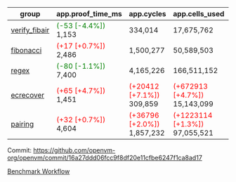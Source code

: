 | group | app.proof_time_ms | app.cycles | app.cells_used | leaf.proof_time_ms | leaf.cycles | leaf.cells_used |
| -- | -- | -- | -- | -- | -- | -- |
| [verify_fibair](https://github.com/openvm-org/openvm/blob/benchmark-results/benchmarks-pr/1635/verify_fibair-16a27ddd06fcc9f8df20e11cfbe6247f1ca8ad17.md) |<span style='color: green'>(-53 [-4.4%])</span> 1,153 |  334,014 |  17,675,762 |- | - | - |
| [fibonacci](https://github.com/openvm-org/openvm/blob/benchmark-results/benchmarks-pr/1635/fibonacci-16a27ddd06fcc9f8df20e11cfbe6247f1ca8ad17.md) |<span style='color: red'>(+17 [+0.7%])</span> 2,486 |  1,500,277 |  50,589,503 |- | - | - |
| [regex](https://github.com/openvm-org/openvm/blob/benchmark-results/benchmarks-pr/1635/regex-16a27ddd06fcc9f8df20e11cfbe6247f1ca8ad17.md) |<span style='color: green'>(-80 [-1.1%])</span> 7,400 |  4,165,226 |  166,511,152 |- | - | - |
| [ecrecover](https://github.com/openvm-org/openvm/blob/benchmark-results/benchmarks-pr/1635/ecrecover-16a27ddd06fcc9f8df20e11cfbe6247f1ca8ad17.md) |<span style='color: red'>(+65 [+4.7%])</span> 1,451 | <span style='color: red'>(+20412 [+7.1%])</span> 309,859 | <span style='color: red'>(+672913 [+4.7%])</span> 15,143,099 |- | - | - |
| [pairing](https://github.com/openvm-org/openvm/blob/benchmark-results/benchmarks-pr/1635/pairing-16a27ddd06fcc9f8df20e11cfbe6247f1ca8ad17.md) |<span style='color: red'>(+32 [+0.7%])</span> 4,604 | <span style='color: red'>(+36796 [+2.0%])</span> 1,857,232 | <span style='color: red'>(+1223114 [+1.3%])</span> 97,055,521 |- | - | - |


Commit: https://github.com/openvm-org/openvm/commit/16a27ddd06fcc9f8df20e11cfbe6247f1ca8ad17

[Benchmark Workflow](https://github.com/openvm-org/openvm/actions/runs/14912074127)
